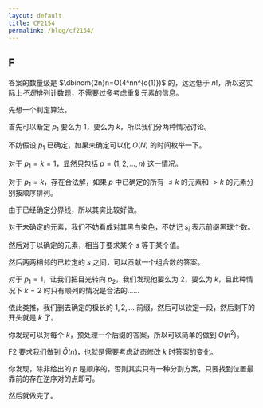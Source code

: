 ```yaml
---
layout: default
title: CF2154
permalink: /blog/cf2154/
---
```


## F

答案的数量级是 $\dbinom{2n}n=O(4^nn^{o(1)})$ 的，远远低于 $n!$，所以这实际上*不是*排列计数题，不需要过多考虑重复元素的信息。

先想一个判定算法。

首先可以断定 $p_1$ 要么为 $1$，要么为 $k$，所以我们分两种情况讨论。

不妨假设 $p_1$ 已确定，如果未确定可以化 $O(N)$ 的时间枚举一下。

对于 $p_1=k=1$，显然只包括 $p=(1,2,\dots,n)$ 这一情况。

对于 $p_1=k$，存在合法解，如果 $p$ 中已确定的所有 $\le k$ 的元素和 $>k$ 的元素分别按顺序排列。

由于已经确定分界线，所以其实比较好做。

对于未确定的元素，我们不妨看成对其黑白染色，不妨记 $s_i$ 表示前缀黑球个数。

然后对于以确定的元素，相当于要求某个 $s$ 等于某个值。

然后两两相邻的已钦定的 $s$ 之间，可以贡献一个组合数的答案。

对于 $p_1=1$，让我们把目光转向 $p_2$，我们发现他要么为 $2$，要么为 $k$，且此种情况下 $k=2$ 时只有顺列的情况是合法的……

依此类推，我们删去确定的极长的 $1,2,\dots$ 前缀，然后可以钦定一段，然后剩下的开头就是 $k$ 了。

你发现可以对每个 $k$，预处理一个后缀的答案，所以可以简单的做到 $O(n^2)$。

F2 要求我们做到 $\tilde O(n)$，也就是需要考虑动态修改 $k$ 时答案的变化。

你发现，除非给出的 $p$ 是顺序的，否则其实只有一种分割方案，只要找到位置最靠前的存在逆序对的点即可。

然后就做完了。